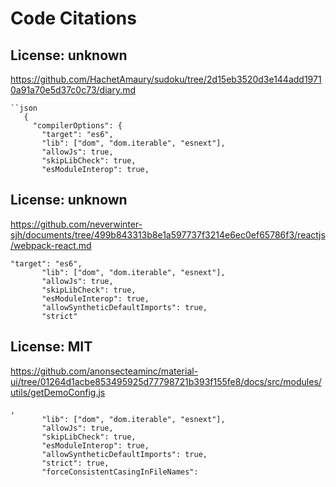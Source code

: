 # Code Citations

## License: unknown
https://github.com/HachetAmaury/sudoku/tree/2d15eb3520d3e144add19710a91a70e5d37c0c73/diary.md

```
``json
   {
     "compilerOptions": {
       "target": "es6",
       "lib": ["dom", "dom.iterable", "esnext"],
       "allowJs": true,
       "skipLibCheck": true,
       "esModuleInterop": true,
```


## License: unknown
https://github.com/neverwinter-sjh/documents/tree/499b843313b8e1a597737f3214e6ec0ef65786f3/reactjs/webpack-react.md

```
"target": "es6",
       "lib": ["dom", "dom.iterable", "esnext"],
       "allowJs": true,
       "skipLibCheck": true,
       "esModuleInterop": true,
       "allowSyntheticDefaultImports": true,
       "strict"
```


## License: MIT
https://github.com/anonsecteaminc/material-ui/tree/01264d1acbe853495925d77798721b393f155fe8/docs/src/modules/utils/getDemoConfig.js

```
,
       "lib": ["dom", "dom.iterable", "esnext"],
       "allowJs": true,
       "skipLibCheck": true,
       "esModuleInterop": true,
       "allowSyntheticDefaultImports": true,
       "strict": true,
       "forceConsistentCasingInFileNames":
```

